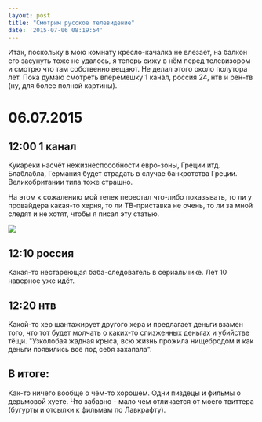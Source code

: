 ```yaml
---
layout: post
title: "Смотрим русское телевидение"
date: '2015-07-06 08:19:54'
---
```


Итак, поскольку в мою комнату кресло-качалка не влезает, на балкон его засунуть тоже не удалось, я теперь сижу в нём перед телевизором и смотрю что там собственно вещают. Не делал этого около полутора лет. Пока думаю смотреть вперемешку 1 канал, россия 24, нтв и рен-тв (ну, для более полной картины).

# 06.07.2015

## 12:00 1 канал

Кукареки насчёт нежизнеспособности евро-зоны, Греции итд. Блаблабла, Германия будет страдать в случае банкротства Греции. Великобритании типа тоже страшно.

На этом к сожалению мой телек перестал что-либо показывать, то ли у провайдера какая-то херня, то ли ТВ-приставка не очень, то ли за мной следят и не хотят, чтобы я писал эту статью.

![](http://www.tattoostime.com/images/421/grey-ink-illuminati-eye-logo-tattoo-design.jpg)

## 12:10 россия

Какая-то нестареющая баба-следователь в сериальчике. Лет 10 наверное уже идёт.

## 12:20 нтв

Какой-то хер шантажирует другого хера и предлагает деньги взамен того, что тот будет молчать о каких-то спизженных деньгах и убийстве тёщи. "Узколобая жадная крыса, всю жизнь прожила нищебродом и как деньги появились всё под себя захапала".

## В итоге:

Как-то ничего вообще о чём-то хорошем. Одни пиздецы и фильмы о дерьмовой хуете. Что забавно - мало чем отличается от моего твиттера (бугурты и отсылки к фильмам по Лавкрафту).